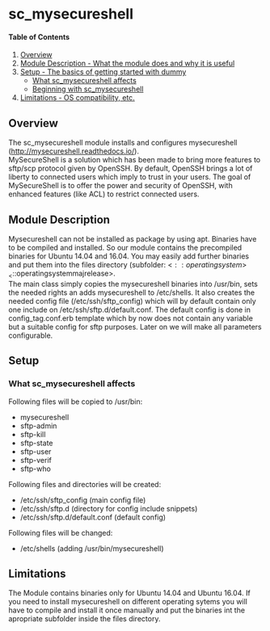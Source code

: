 # sc_mysecureshell

#### Table of Contents

1. [Overview](#overview)
2. [Module Description - What the module does and why it is useful](#module-description)
3. [Setup - The basics of getting started with dummy](#setup)
    * [What sc_mysecureshell affects](#what-sc_mysecureshell-affects)
    * [Beginning with sc_mysecureshell](#beginning-with-sc_mysecureshell)
4. [Limitations - OS compatibility, etc.](#limitations)

## Overview

The sc_mysecureshell module installs and configures mysecureshell (http://mysecureshell.readthedocs.io/).   
MySecureShell is a solution which has been made to bring more features to sftp/scp protocol
given by OpenSSH. By default, OpenSSH brings a lot of liberty to connected users which imply
to trust in your users. The goal of MySecureShell is to offer the power and security of OpenSSH,
with enhanced features (like ACL) to restrict connected users.

## Module Description

Mysecureshell can not be installed as package by using apt. Binaries have to be compiled and installed.
 So our module contains the precompiled binaries for Ubuntu 14.04 and 16.04. You may easily add further
 binaries and put them into the files directory (subfolder: <$::operatingsystem>_<$::operatingsystemmajrelease>.  
 The main class simply copies the mysecureshell binaries into /usr/bin, sets the needed rights an adds
 mysecureshell to /etc/shells.
 It also creates the needed config file (/etc/ssh/sftp_config) which will by default contain only one
 include on /etc/ssh/sftp.d/default.conf. The default config is done in config_tag.conf.erb template which
 by now does not contain any variable but a suitable config for sftp purposes. Later on we will make
 all parameters configurable.

## Setup

### What sc_mysecureshell affects

Following files will be copied to /usr/bin:  

- mysecureshell
- sftp-admin
- sftp-kill
- sftp-state
- sftp-user
- sftp-verif
- sftp-who

Following files and directories will be created:  

- /etc/ssh/sftp_config (main config file)
- /etc/ssh/sftp.d (directory for config include snippets)
- /etc/ssh/sftp.d/default.conf (default config)

Following files will be changed:  

- /etc/shells (adding /usr/bin/mysecureshell)

## Limitations

The Module contains binaries only for Ubuntu 14.04 and Ubuntu 16.04. If you need to
install mysecureshell on different operating sytems you will have to compile and install
it once manually and put the binaries int the apropriate subfolder inside the files directory.
